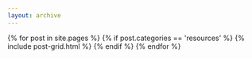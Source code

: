 ```yaml
---
layout: archive
---
```


<div class="tiles">
{% for post in site.pages %}
	{% if post.categories == 'resources' %}
   	{% include post-grid.html %}
   {% endif %}
{% endfor %}
</div>
<!-- /.tiles -->
